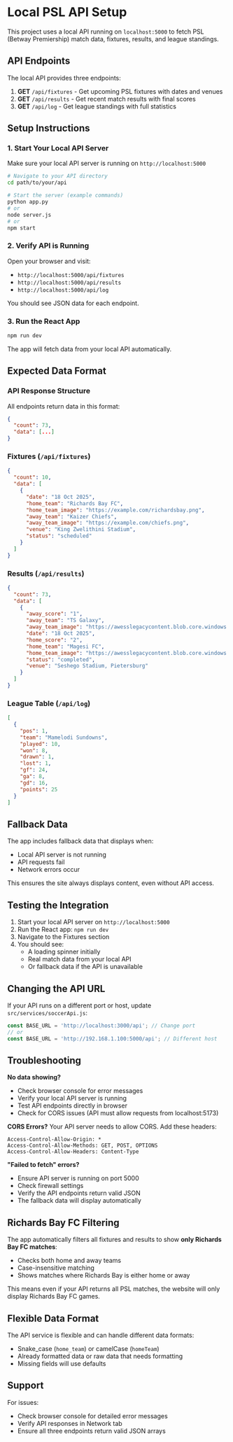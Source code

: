 # Local PSL API Setup

This project uses a local API running on `localhost:5000` to fetch PSL (Betway Premiership) match data, fixtures, results, and league standings.

## API Endpoints

The local API provides three endpoints:

1. **GET** `/api/fixtures` - Get upcoming PSL fixtures with dates and venues
2. **GET** `/api/results` - Get recent match results with final scores
3. **GET** `/api/log` - Get league standings with full statistics

## Setup Instructions

### 1. Start Your Local API Server

Make sure your local API server is running on `http://localhost:5000`

```bash
# Navigate to your API directory
cd path/to/your/api

# Start the server (example commands)
python app.py
# or
node server.js
# or
npm start
```

### 2. Verify API is Running

Open your browser and visit:
- `http://localhost:5000/api/fixtures`
- `http://localhost:5000/api/results`
- `http://localhost:5000/api/log`

You should see JSON data for each endpoint.

### 3. Run the React App

```bash
npm run dev
```

The app will fetch data from your local API automatically.

## Expected Data Format

### API Response Structure
All endpoints return data in this format:
```json
{
  "count": 73,
  "data": [...]
}
```

### Fixtures (`/api/fixtures`)
```json
{
  "count": 10,
  "data": [
    {
      "date": "18 Oct 2025",
      "home_team": "Richards Bay FC",
      "home_team_image": "https://example.com/richardsbay.png",
      "away_team": "Kaizer Chiefs",
      "away_team_image": "https://example.com/chiefs.png",
      "venue": "King Zwelithini Stadium",
      "status": "scheduled"
    }
  ]
}
```

### Results (`/api/results`)
```json
{
  "count": 73,
  "data": [
    {
      "away_score": "1",
      "away_team": "TS Galaxy",
      "away_team_image": "https://awesslegacycontent.blob.core.windows.net/newpsl/images/clublogos/TS Galaxy.png",
      "date": "18 Oct 2025",
      "home_score": "2",
      "home_team": "Magesi FC",
      "home_team_image": "https://awesslegacycontent.blob.core.windows.net/newpsl/images/clublogos/Magesi FC.png",
      "status": "completed",
      "venue": "Seshego Stadium, Pietersburg"
    }
  ]
}
```

### League Table (`/api/log`)
```json
[
  {
    "pos": 1,
    "team": "Mamelodi Sundowns",
    "played": 10,
    "won": 8,
    "drawn": 1,
    "lost": 1,
    "gf": 24,
    "ga": 8,
    "gd": 16,
    "points": 25
  }
]
```

## Fallback Data

The app includes fallback data that displays when:
- Local API server is not running
- API requests fail
- Network errors occur

This ensures the site always displays content, even without API access.

## Testing the Integration

1. Start your local API server on `http://localhost:5000`
2. Run the React app: `npm run dev`
3. Navigate to the Fixtures section
4. You should see:
   - A loading spinner initially
   - Real match data from your local API
   - Or fallback data if the API is unavailable

## Changing the API URL

If your API runs on a different port or host, update `src/services/soccerApi.js`:

```javascript
const BASE_URL = 'http://localhost:3000/api'; // Change port
// or
const BASE_URL = 'http://192.168.1.100:5000/api'; // Different host
```

## Troubleshooting

**No data showing?**
- Check browser console for error messages
- Verify your local API server is running
- Test API endpoints directly in browser
- Check for CORS issues (API must allow requests from localhost:5173)

**CORS Errors?**
Your API server needs to allow CORS. Add these headers:
```
Access-Control-Allow-Origin: *
Access-Control-Allow-Methods: GET, POST, OPTIONS
Access-Control-Allow-Headers: Content-Type
```

**"Failed to fetch" errors?**
- Ensure API server is running on port 5000
- Check firewall settings
- Verify the API endpoints return valid JSON
- The fallback data will display automatically

## Richards Bay FC Filtering

The app automatically filters all fixtures and results to show **only Richards Bay FC matches**:
- Checks both home and away teams
- Case-insensitive matching
- Shows matches where Richards Bay is either home or away

This means even if your API returns all PSL matches, the website will only display Richards Bay FC games.

## Flexible Data Format

The API service is flexible and can handle different data formats:
- Snake_case (`home_team`) or camelCase (`homeTeam`)
- Already formatted data or raw data that needs formatting
- Missing fields will use defaults

## Support

For issues:
- Check browser console for detailed error messages
- Verify API responses in Network tab
- Ensure all three endpoints return valid JSON arrays
